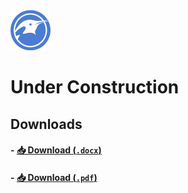 <div class="flex-container">
        <img src="https://github.com/ProfessionalLinuxUsersGroup/img/blob/main/Assets/Logos/ProLUG_Round_Transparent_LOGO.png?raw=true" width="64" height="64"></img>
    <p>
        <h1>Under Construction</h1>
    </p>
</div>
 
## Downloads
#### - <a href="./assets/downloads/u16/u16_lab.docx" target="_blank" download>📥 Download (`.docx`)</a>
#### - <a href="./assets/downloads/u16/u16_lab.pdf" target="_blank" download>📥 Download (`.pdf`)</a>
